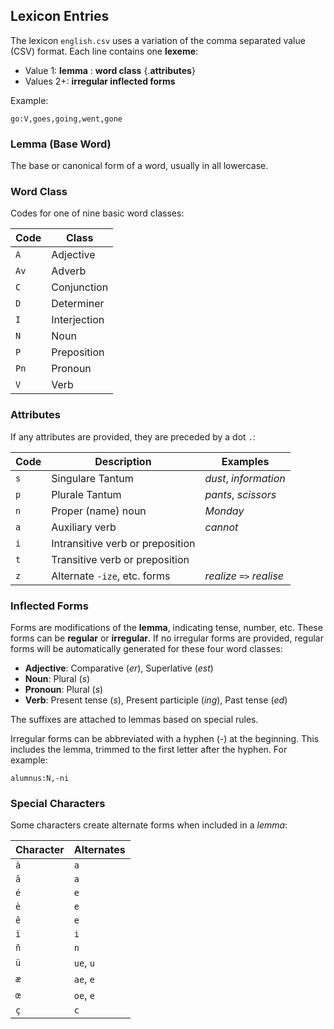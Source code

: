## Lexicon Entries

The lexicon `english.csv` uses a variation of the comma separated value (CSV)
format.  Each line contains one **lexeme**:

* Value 1: **lemma** : **word class** {.**attributes**}
* Values 2+: **irregular inflected forms**

Example:

```
go:V,goes,going,went,gone
```

### Lemma (Base Word)

The base or canonical form of a word, usually in all lowercase.

### Word Class

Codes for one of nine basic word classes:

| Code | Class        |
|------|--------------|
| `A`  | Adjective    |
| `Av` | Adverb       |
| `C`  | Conjunction  |
| `D`  | Determiner   |
| `I`  | Interjection |
| `N`  | Noun         |
| `P`  | Preposition  |
| `Pn` | Pronoun      |
| `V`  | Verb         |

### Attributes

If any attributes are provided, they are preceded by a dot `.`:

| Code | Description                      | Examples
|------|----------------------------------|----------------------
| `s`  | Singulare Tantum                 | _dust_, _information_
| `p`  | Plurale Tantum                   | _pants_, _scissors_
| `n`  | Proper (name) noun               | _Monday_
| `a`  | Auxiliary verb                   | _cannot_
| `i`  | Intransitive verb or preposition |
| `t`  | Transitive verb or preposition   |
| `z`  | Alternate `-ize`, etc. forms     | _realize_ `=>` _realise_

### Inflected Forms

Forms are modifications of the **lemma**, indicating tense, number, etc.
These forms can be **regular** or **irregular**.  If no irregular forms are
provided, regular forms will be automatically generated for these four word
classes:

- **Adjective**: Comparative (*er*), Superlative (*est*)
- **Noun**: Plural (*s*)
- **Pronoun**: Plural (*s*)
- **Verb**: Present tense (*s*), Present participle (*ing*),
            Past tense (*ed*)

The suffixes are attached to lemmas based on special rules.

Irregular forms can be abbreviated with a hyphen (\-) at the beginning.  This
includes the lemma, trimmed to the first letter after the hyphen.
For example:

```
alumnus:N,-ni
```

### Special Characters

Some characters create alternate forms when included in a *lemma*:

| Character | Alternates |
|-----------|------------|
| `à`       | `a`        |
| `â`       | `a`        |
| `é`       | `e`        |
| `è`       | `e`        |
| `ê`       | `e`        |
| `ï`       | `i`        |
| `ñ`       | `n`        |
| `ü`       | `ue`, `u`  |
| `æ`       | `ae`, `e`  |
| `œ`       | `oe`, `e`  |
| `ç`       | `c`        |

